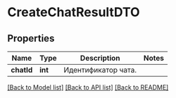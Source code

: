 # CreateChatResultDTO

## Properties
Name | Type | Description | Notes
------------ | ------------- | ------------- | -------------
**chatId** | **int** | Идентификатор чата. | 

[[Back to Model list]](../README.md#documentation-for-models) [[Back to API list]](../README.md#documentation-for-api-endpoints) [[Back to README]](../README.md)



